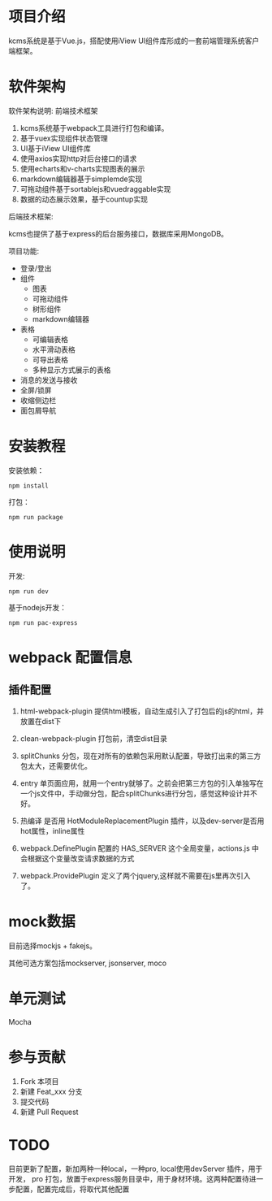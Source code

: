 # 项目介绍
kcms系统是基于Vue.js，搭配使用iView UI组件库形成的一套前端管理系统客户端框架。

# 软件架构
软件架构说明:
前端技术框架
1. kcms系统基于webpack工具进行打包和编译。
2. 基于vuex实现组件状态管理
3. UI基于iView UI组件库
4. 使用axios实现http对后台接口的请求
5. 使用echarts和v-charts实现图表的展示
6. markdown编辑器基于simplemde实现
7. 可拖动组件基于sortablejs和vuedraggable实现
8. 数据的动态展示效果，基于countup实现

后端技术框架:

kcms也提供了基于express的后台服务接口，数据库采用MongoDB。

项目功能:

+ 登录/登出
+ 组件
    - 图表
    - 可拖动组件
    - 树形组件
    - markdown编辑器
+ 表格
    - 可编辑表格
    - 水平滑动表格
    - 可导出表格
    - 多种显示方式展示的表格
+ 消息的发送与接收
+ 全屏/锁屏
+ 收缩侧边栏
+ 面包屑导航

# 安装教程
安装依赖：
```
npm install
```

打包：
```
npm run package
```

# 使用说明
开发:
```
npm run dev
```

基于nodejs开发：
```
npm run pac-express
```

# webpack 配置信息
## 插件配置
1. html-webpack-plugin
  提供html模板，自动生成引入了打包后的js的html，并放置在dist下

2. clean-webpack-plugin
  打包前，清空dist目录

3. splitChunks
  分包，现在对所有的依赖包采用默认配置，导致打出来的第三方包太大，还需要优化。

4. entry
  单页面应用，就用一个entry就够了。之前会把第三方包的引入单独写在一个js文件中，手动做分包，配合splitChunks进行分包，感觉这种设计并不好。

5. 热编译
  是否用 HotModuleReplacementPlugin 插件，以及dev-server是否用hot属性，inline属性

6. webpack.DefinePlugin
  配置的 HAS_SERVER 这个全局变量，actions.js 中会根据这个变量改变请求数据的方式

7. webpack.ProvidePlugin
  定义了两个jquery,这样就不需要在js里再次引入了。

# mock数据
目前选择mockjs + fakejs。

其他可选方案包括mockserver, jsonserver, moco

# 单元测试
Mocha

# 参与贡献

1. Fork 本项目
2. 新建 Feat_xxx 分支
3. 提交代码
4. 新建 Pull Request

# TODO
目前更新了配置，新加两种一种local，一种pro, local使用devServer 插件，用于开发， pro 打包，放置于express服务目录中，用于身材环境。这两种配置待进一步配置，配置完成后，将取代其他配置
